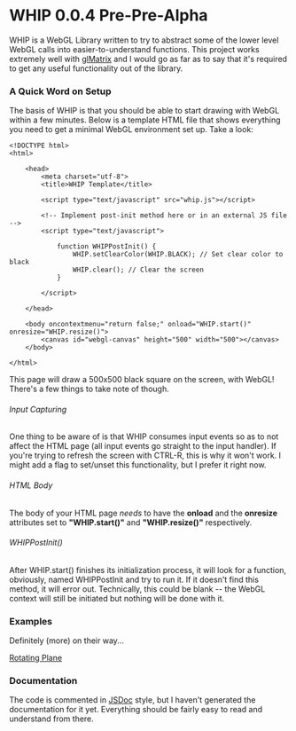 # WHIP 0.0.4 Pre-Pre-Alpha

WHIP is a WebGL Library written to try to abstract some of the lower level WebGL calls into easier-to-understand functions. This project works extremely well with [glMatrix](http://glmatrix.net/) and I would go as far as to say that it's required to get any useful functionality out of the library.

### A Quick Word on Setup

The basis of WHIP is that you should be able to start drawing with WebGL within a few minutes. Below is a template HTML file that shows everything you need to get a minimal WebGL environment set up. Take a look:

```
<!DOCTYPE html>
<html>

	<head>
		<meta charset="utf-8">
		<title>WHIP Template</title>
		
		<script type="text/javascript" src="whip.js"></script>
		
		<!-- Implement post-init method here or in an external JS file -->
		<script type="text/javascript">
		
			function WHIPPostInit() {
				WHIP.setClearColor(WHIP.BLACK); // Set clear color to black
				WHIP.clear(); // Clear the screen
			}
			
		</script>
		
	</head>
	
	<body oncontextmenu="return false;" onload="WHIP.start()" onresize="WHIP.resize()">
		<canvas id="webgl-canvas" height="500" width="500"></canvas>
	</body>
	
</html>
```
This page will draw a 500x500 black square on the screen, with WebGL! There's a few things to take note of though.

###### Input Capturing

One thing to be aware of is that WHIP consumes input events so as to not affect the HTML page (all input events go straight to the input handler). If you're trying to refresh the screen with CTRL-R, this is why it won't work. I might add a flag to set/unset this functionality, but I prefer it right now.

###### HTML Body

The body of your HTML page *needs* to have the **onload** and the **onresize** attributes set to **"WHIP.start()"** and **"WHIP.resize()"** respectively.

###### WHIPPostInit()

After WHIP.start() finishes its initialization process, it will look for a function, obviously, named WHIPPostInit and try to run it. If it doesn't find this method, it will error out. Technically, this could be blank -- the WebGL context will still be initiated but nothing will be done with it.

### Examples

Definitely (more) on their way...

[Rotating Plane](https://zrezi.github.io/whip-examples/rotating%20plane/rotating_plane.html)

### Documentation

The code is commented in [JSDoc](http://usejsdoc.org/) style, but I haven't generated the documentation for it yet. Everything should be fairly easy to read and understand from there.